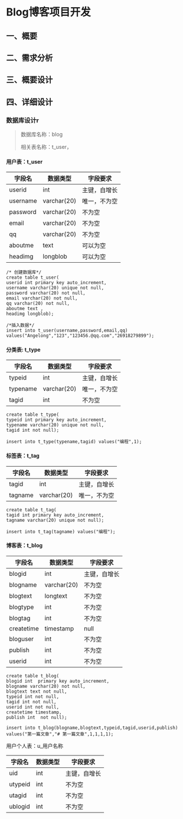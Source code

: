 #  Blog博客项目开发

## 一、概要

## 二、需求分析

## 三、概要设计

## 四、详细设计

### 数据库设计r

> 数据库名称：blog
>
> 相关表名称：t_user，

#### 用户表：t_user

| 字段名   | 数据类型    | 字段要求     |
| -------- | ----------- | ------------ |
| userid   | int         | 主键，自增长 |
| username | varchar(20) | 唯一，不为空 |
| password | varchar(20) | 不为空       |
| email    | varchar(20) | 不为空       |
| qq       | varchar(20) | 不为空       |
| aboutme  | text        | 可以为空     |
| headimg  | longblob    | 可以为空     |

```mysql
/* 创建数据库*/
create table t_user(
userid int primary key auto_increment,
username varchar(20) unique not null,
password varchar(20) not null,
email varchar(20) not null,
qq varchar(20) not null,
aboutme text ,
headimg longblob);

/*插入数据*/
insert into t_user(username,password,email,qq) values("Angelong","123","123456.@qq.com","26918279899");

```



#### 分类表: t_type

| 字段名   | 数据类型    | 字段要求     |
| -------- | ----------- | ------------ |
| typeid   | int         | 主键，自增长 |
| typename | varchar(20) | 唯一，不为空 |
| tagid    | int         | 不为空       |

```mysql
create table t_type(
typeid int primary key auto_increment,
typename varchar(20) unique not null,
tagid int not null);

insert into t_type(typename,tagid) values("编程",1);
```



#### 标签表：t_tag

| 字段名  | 数据类型    | 字段要求     |
| ------- | ----------- | ------------ |
| tagid   | int         | 主键，自增长 |
| tagname | varchar(20) | 唯一，不为空 |

```mysql
create table t_tag(
tagid int primary key auto_increment,
tagname varchar(20) unique not null);

insert into t_tag(tagname) values("编程");
```



#### 博客表：t_blog

| 字段名     | 数据类型    | 字段要求     |
| ---------- | ----------- | ------------ |
| blogid     | int         | 主键，自增长 |
| blogname   | varchar(20) | 不为空       |
| blogtext   | longtext    | 不为空       |
| blogtype   | int         | 不为空       |
| blogtag    | int         | 不为空       |
| createtime | timestamp   | null         |
| bloguser   | int         | 不为空       |
| publish    | int         | 不为空       |
| userid     | int         | 不为空       |

```mysql
create table t_blog(
blogid int  primary key auto_increment,
blogname varchar(20) not null,
blogtext text not null,
typeid int not null,
tagid int not null,
userid int not null,
createtime timestamp,
publish int  not null);

insert into t_blog(blogname,blogtext,typeid,tagid,userid,publish) values("第一篇文章","# 第一篇文章",1,1,1,1);
```



用户个人表：u_用户名称

| 字段名  | 数据类型 | 字段要求     |
| ------- | -------- | ------------ |
| uid     | int      | 主键，自增长 |
| utypeid | int      | 不为空       |
| utagid  | int      | 不为空       |
| ublogid | int      | 不为空       |




